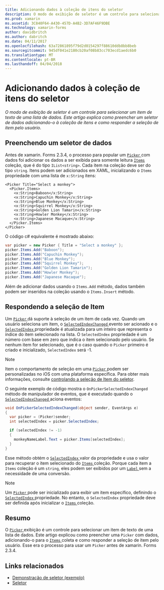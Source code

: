 ```yaml
---
title: Adicionando dados à coleção de itens do seletor
description: O modo de exibição de seletor é um controle para selecionar um item de texto de uma lista de dados. Este artigo explica como preencher um seletor de dados adicionando-o à coleção de itens e como responder a seleção de item pelo usuário.
ms.prod: xamarin
ms.assetid: 3C840F64-A430-457D-A4B2-3D7AF46F9DBE
ms.technology: xamarin-forms
author: davidbritch
ms.author: dabritch
ms.date: 04/11/2017
ms.openlocfilehash: 63a72861895f79d2d0154297f88610ddb8bb8beb
ms.sourcegitcommit: 945df041e2180cb20af08b83cc703ecd1aedc6b0
ms.translationtype: MT
ms.contentlocale: pt-BR
ms.lasthandoff: 04/04/2018
---
```

# <a name="adding-data-to-a-pickers-items-collection"></a>Adicionando dados à coleção de itens do seletor

_O modo de exibição de seletor é um controle para selecionar um item de texto de uma lista de dados. Este artigo explica como preencher um seletor de dados adicionando-o à coleção de itens e como responder a seleção de item pelo usuário._

## <a name="populating-a-picker-with-data"></a>Preenchendo um seletor de dados

Antes de xamarin. Forms 2.3.4, o processo para popular um [ `Picker` ](https://developer.xamarin.com/api/type/Xamarin.Forms.Picker/) com dados foi adicionar os dados a ser exibida para somente leitura [ `Items` ](https://developer.xamarin.com/api/property/Xamarin.Forms.Picker.Items/) coleção, que é do tipo `IList<string>`. Cada item na coleção deve ser do tipo `string`. Itens podem ser adicionados em XAML, inicializando o `Items` propriedade com uma lista de `x:String` itens:

```xaml
<Picker Title="Select a monkey">
  <Picker.Items>
    <x:String>Baboon</x:String>
    <x:String>Capuchin Monkey</x:String>
    <x:String>Blue Monkey</x:String>
    <x:String>Squirrel Monkey</x:String>
    <x:String>Golden Lion Tamarin</x:String>
    <x:String>Howler Monkey</x:String>
    <x:String>Japanese Macaque</x:String>
  </Picker.Items>
</Picker>
```

O código c# equivalente é mostrado abaixo:

```csharp
var picker = new Picker { Title = "Select a monkey" };
picker.Items.Add("Baboon");
picker.Items.Add("Capuchin Monkey");
picker.Items.Add("Blue Monkey");
picker.Items.Add("Squirrel Monkey");
picker.Items.Add("Golden Lion Tamarin");
picker.Items.Add("Howler Monkey");
picker.Items.Add("Japanese Macaque");
```

Além de adicionar dados usando o `Items.Add` método, dados também podem ser inseridos na coleção usando o `Items.Insert` método.

## <a name="responding-to-item-selection"></a>Respondendo a seleção de Item

Um [ `Picker` ](https://developer.xamarin.com/api/type/Xamarin.Forms.Picker/) dá suporte à seleção de um item de cada vez. Quando um usuário seleciona um item, o [ `SelectedIndexChanged` ](https://developer.xamarin.com/api/event/Xamarin.Forms.Picker.SelectedIndexChanged/) evento ser acionado e o [ `SelectedIndex` ](https://developer.xamarin.com/api/property/Xamarin.Forms.Picker.SelectedIndex/) propriedade é atualizada para um inteiro que representa o índice do item selecionado na lista. O `SelectedIndex` propriedade é um número com base em zero que indica o item selecionado pelo usuário. Se nenhum item for selecionado, que é o caso quando o `Picker` primeiro é criado e inicializado, `SelectedIndex` será -1.

> [!NOTE]
> Item o comportamento de seleção em uma [ `Picker` ](https://developer.xamarin.com/api/type/Xamarin.Forms.Picker/) podem ser personalizadas no iOS com uma plataforma específica. Para obter mais informações, consulte [controlando a seleção de Item do seletor](~/xamarin-forms/platform/platform-specifics/consuming/ios.md#picker_update_mode).

O seguinte exemplo de código mostra o `OnPickerSelectedIndexChanged` método de manipulador de eventos, que é executado quando o [ `SelectedIndexChanged` ](https://developer.xamarin.com/api/event/Xamarin.Forms.Picker.SelectedIndexChanged/) aciona eventos:

```csharp
void OnPickerSelectedIndexChanged(object sender, EventArgs e)
{
  var picker = (Picker)sender;
  int selectedIndex = picker.SelectedIndex;

  if (selectedIndex != -1)
  {
    monkeyNameLabel.Text = picker.Items[selectedIndex];
  }
}
```

Esse método obtém o [ `SelectedIndex` ](https://developer.xamarin.com/api/property/Xamarin.Forms.Picker.SelectedIndex/) valor da propriedade e usa o valor para recuperar o item selecionado do [ `Items` ](https://developer.xamarin.com/api/property/Xamarin.Forms.Picker.Items/) coleção. Porque cada item a `Items` coleção é um `string`, eles podem ser exibidos por um [ `Label` ](https://developer.xamarin.com/api/type/Xamarin.Forms.Label/) sem a necessidade de uma conversão.

> [!NOTE]
> Um [ `Picker` ](https://developer.xamarin.com/api/type/Xamarin.Forms.Picker/) pode ser inicializado para exibir um item específico, definindo o [ `SelectedIndex` ](https://developer.xamarin.com/api/property/Xamarin.Forms.Picker.SelectedIndex/) propriedade. No entanto, o `SelectedIndex` propriedade deve ser definida após inicializar o [ `Items` ](https://developer.xamarin.com/api/property/Xamarin.Forms.Picker.Items/) coleção.

## <a name="summary"></a>Resumo

O [ `Picker` ](https://developer.xamarin.com/api/type/Xamarin.Forms.Picker/) exibição é um controle para selecionar um item de texto de uma lista de dados. Este artigo explicou como preencher uma `Picker` com dados, adicionando-o para o [ `Items` ](https://developer.xamarin.com/api/property/Xamarin.Forms.Picker.Items/) coleta e como responder a seleção de item pelo usuário. Esse era o processo para usar um `Picker` antes de xamarin. Forms 2.3.4.


## <a name="related-links"></a>Links relacionados

- [Demonstração de seletor (exemplo)](https://developer.xamarin.com/samples/xamarin-forms/UserInterface/PickerDemo/)
- [Seletor](https://developer.xamarin.com/api/type/Xamarin.Forms.Picker/)
